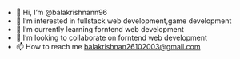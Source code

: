 - 👋 Hi, I’m @balakrishnann96
- 👀 I’m interested in fullstack web development,game development
- 🌱 I’m currently learning forntend web development
- 💞️ I’m looking to collaborate on forntend web development
- 📫 How to reach me balakrishnan26102003@gmail.com

<!---
balakrishnann96/balakrishnann96 is a ✨ special ✨ repository because its `README.md` (this file) appears on your GitHub profile.
You can click the Preview link to take a look at your changes.
--->
